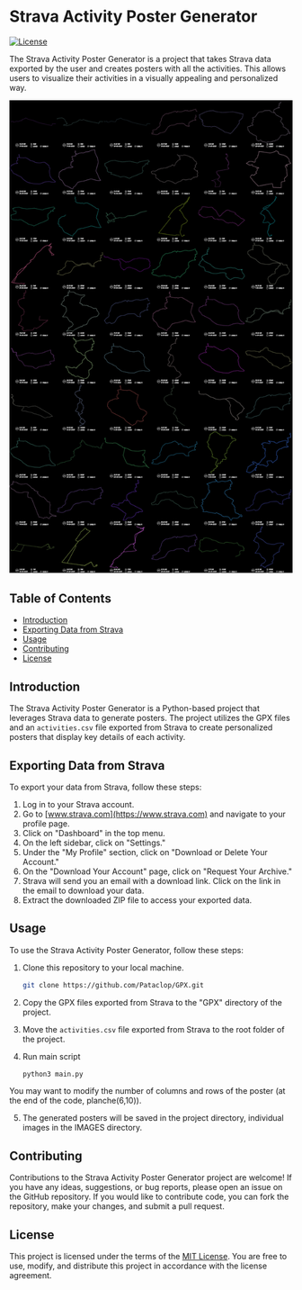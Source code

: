 # Strava Activity Poster Generator

[![License](https://img.shields.io/badge/License-MIT-blue.svg)](https://opensource.org/licenses/MIT)

The Strava Activity Poster Generator is a project that takes Strava data exported by the user and creates posters with all the activities. This allows users to visualize their activities in a visually appealing and personalized way.

![Image Sample](image%20sample/planche.jpg)

## Table of Contents

- [Introduction](#introduction)
- [Exporting Data from Strava](#exporting-data-from-strava)
- [Usage](#usage)
- [Contributing](#contributing)
- [License](#license)

## Introduction

The Strava Activity Poster Generator is a Python-based project that leverages Strava data to generate posters. The project utilizes the GPX files and an `activities.csv` file exported from Strava to create personalized posters that display key details of each activity.

## Exporting Data from Strava

To export your data from Strava, follow these steps:

1. Log in to your Strava account.
2. Go to [www.strava.com](https://www.strava.com) and navigate to your profile page.
3. Click on "Dashboard" in the top menu.
4. On the left sidebar, click on "Settings."
5. Under the "My Profile" section, click on "Download or Delete Your Account."
6. On the "Download Your Account" page, click on "Request Your Archive."
7. Strava will send you an email with a download link. Click on the link in the email to download your data.
8. Extract the downloaded ZIP file to access your exported data.

## Usage

To use the Strava Activity Poster Generator, follow these steps:

1. Clone this repository to your local machine.

   ```bash
   git clone https://github.com/Pataclop/GPX.git
   ```

2. Copy the GPX files exported from Strava to the "GPX" directory of the project.


3. Move the `activities.csv` file exported from Strava to the root folder of the project.


4. Run main script

   ```bash
   python3 main.py
   ```
You may want to modify the number of columns and rows of the poster (at the end of the code, planche(6,10)).

5. The generated posters will be saved in the project directory, individual images in the IMAGES directory.

## Contributing

Contributions to the Strava Activity Poster Generator project are welcome! If you have any ideas, suggestions, or bug reports, please open an issue on the GitHub repository. If you would like to contribute code, you can fork the repository, make your changes, and submit a pull request.

## License

This project is licensed under the terms of the [MIT License](https://opensource.org/licenses/MIT). You are free to use, modify, and distribute this project in accordance with the license agreement.